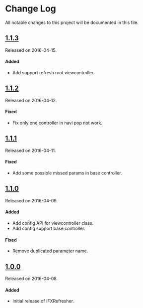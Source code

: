 # Change Log
All notable changes to this project will be documented in this file.

## [1.1.3](https://github.com/18plan/IFXRefresher/releases/tag/1.1.3)
Released on 2016-04-15.

#### Added
- Add support refresh root viewcontroller.

## [1.1.2](https://github.com/18plan/IFXRefresher/releases/tag/1.1.2)
Released on 2016-04-12.

#### Fixed
- Fix only one controller in navi pop not work.

## [1.1.1](https://github.com/18plan/IFXRefresher/releases/tag/1.1.1)
Released on 2016-04-11.

#### Fixed
- Add some possible missed params in base controller.

## [1.1.0](https://github.com/18plan/IFXRefresher/releases/tag/1.1.0)
Released on 2016-04-09.

#### Added
- Add config API for viewcontroller class.
- Add config support base controller.

#### Fixed
- Remove duplicated parameter name.

## [1.0.0](https://github.com/18plan/IFXRefresher/releases/tag/1.0.0)
Released on 2016-04-08.

#### Added
- Initial release of IFXRefresher.

